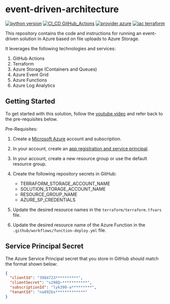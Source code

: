 # event-driven-architecture

[![python version](https://img.shields.io/badge/Python-v3.8-blue?logo=python&logoColor=yellow)](https://www.python.org/) [![CI_CD GitHub_Actions](https://img.shields.io/badge/GitHub-Actions-blue?logo=githubactions&logoColor=black)](https://github.com/features/actions) [![provider azure](https://img.shields.io/badge/Provider-Azure-blue?logo=microsoftazure&logoColor=0078D4)](https://azure.microsoft.com/en-us/) [![iac terraform](https://img.shields.io/badge/IaC-Terraform-blue?logo=terraform&logoColor=7B42BC)](https://www.terraform.io)

This repository contains the code and instructions for running an event-driven solution in Azure based on file uploads to Azure Storage.

It leverages the following technologies and services:

1. GitHub Actions
2. Terraform
3. Azure Storage (Containers and Queues)
4. Azure Event Grid
5. Azure Functions
6. Azure Log Analytics

## Getting Started

To get started with this solution, follow the [youtube video](https://youtu.be/QGMfWWF72sc) and refer back to the pre-requisites below.

Pre-Requisites:

1. Create a [Microsoft Azure](https://azure.microsoft.com/en-us/) account and subscription.

2. In your account, create an [app registration and service principal](https://learn.microsoft.com/en-us/azure/active-directory/develop/app-objects-and-service-principals).

3. In your account, create a new resource group or use the default resource group.

3. Create the following repository secrets in GitHub:

    - TERRAFORM_STORAGE_ACCOUNT_NAME
    - SOLUTION_STORAGE_ACCOUNT_NAME
    - RESOURCE_GROUP_NAME
    - AZURE_SP_CREDENTIALS

4. Update the desired resource names in the `terraform/terraform.tfvars` file.

5. Update the desired resource name of the Azure Function in the `.github/workflows/function-deploy.yml` file.

## Service Principal Secret

The Azure Service Principal secret that you store in GitHub should match the format shown below:

```json
{
  "clientId": "3984723**********",
  "clientSecret": "s298Q~***********",
  "subscriptionId": "lyk390-a*********",
  "tenantId": "na892bs*************"
}
```